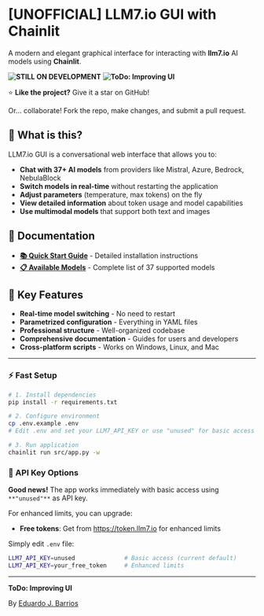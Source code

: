 # [UNOFFICIAL] LLM7.io GUI with Chainlit

A modern and elegant graphical interface for interacting with **llm7.io** AI models using **Chainlit**.

**![STILL ON DEVELOPMENT](https://img.shields.io/badge/STILL%20ON%20DEVELOPMENT-0345fc?style=for-the-badge)**
**![ToDo: Improving UI](https://img.shields.io/badge/ToDo:%20IMPROVING%20UI-a903fc?style=for-the-badge)**

⭐ **Like the project?** Give it a star on GitHub!

Or... collaborate! Fork the repo, make changes, and submit a pull request.


## 🚀 What is this?

LLM7.io GUI is a conversational web interface that allows you to:

- **Chat with 37+ AI models** from providers like Mistral, Azure, Bedrock, NebulaBlock
- **Switch models in real-time** without restarting the application
- **Adjust parameters** (temperature, max tokens) on the fly
- **View detailed information** about token usage and model capabilities
- **Use multimodal models** that support both text and images


## 📖 Documentation

- **[📚 Quick Start Guide](docs/quick-start.md)** - Detailed installation instructions
- **[📋 Available Models](models/models.md)** - Complete list of 37 supported models

## 🎯 Key Features

- **Real-time model switching** - No need to restart
- **Parametrized configuration** - Everything in YAML files
- **Professional structure** - Well-organized codebase
- **Comprehensive documentation** - Guides for users and developers
- **Cross-platform scripts** - Works on Windows, Linux, and Mac

---
### ⚡ Fast Setup
````bash
# 1. Install dependencies
pip install -r requirements.txt

# 2. Configure environment
cp .env.example .env
# Edit .env and set your LLM7_API_KEY or use "unused" for basic access

# 3. Run application
chainlit run src/app.py -w
````

### 🔑 API Key Options

**Good news!** The app works immediately with basic access using `**"unused"**` as API key.

For enhanced limits, you can upgrade:
- **Free tokens**: Get from https://token.llm7.io for enhanced limits

Simply edit `.env` file:
```bash
LLM7_API_KEY=unused              # Basic access (current default)
LLM7_API_KEY=your_free_token     # Enhanced limits  
```

---

**ToDo: Improving UI**



By [Eduardo J. Barrios](https://edujbarrios.com)


